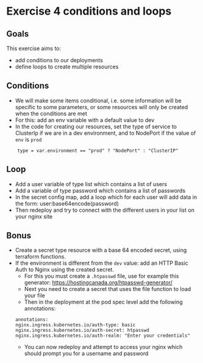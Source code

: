 # Exercise 4 conditions and loops

## Goals

This exercise aims to:
* add conditions to our deployments
* define loops to create multiple resources

## Conditions

* We will make some items conditional, i.e. some information will be specific to some parameters, or some resources will only be created when the conditions are met
* For this: add an env variable with a default value to dev
* In the code for creating our resources, set the type of service to ClusterIp if we are in a dev environment, and to NodePort if the value of `env` is `prod`
```
    type = var.environment == "prod" ? "NodePort" : "ClusterIP"
```


## Loop

* Add a user variable of type list which contains a list of users
* Add a variable of type password which contains a list of passwords
* In the secret config map, add a loop which for each user will add data in the form: user:base64encode(password)
* Then redeploy and try to connect with the different users in your list on your nginx site


## Bonus

* Create a secret type resource with a base 64 encoded secret, using terraform functions.
* If the environment is different from the `dev` value: add an HTTP Basic Auth to Nginx using the created secret.
    * For this you must create a `.htpasswd` file, use for example this generator: https://hostingcanada.org/htpasswd-generator/
    * Next you need to create a secret that uses the file function to load your file
    * Then in the deployment at the pod spec level add the following annotations:
    ```
    annotations:
    nginx.ingress.kubernetes.io/auth-type: basic
    nginx.ingress.kubernetes.io/auth-secret: htpasswd
    nginx.ingress.kubernetes.io/auth-realm: "Enter your credentials"
    ```
    * You can now redeploy and attempt to access your nginx which should prompt you for a username and password
